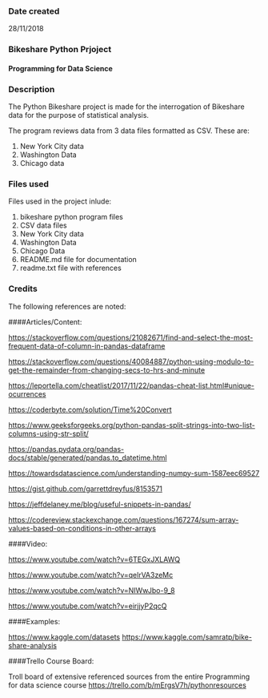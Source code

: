 ### Date created
28/11/2018

### Bikeshare Python Prjoject
#### Programming for Data Science


### Description
The Python Bikeshare project is made for the interrogation of Bikeshare data for the purpose of
statistical analysis.

The program reviews data from 3 data files formatted as CSV. These are:
1. New York City data
2. Washington Data
3. Chicago data

### Files used
Files used in the project inlude:
1. bikeshare python program files
2. CSV data files
  1. New York City data
  2. Washington Data
  3. Chicago Data
3. README.md file for documentation
4. readme.txt file with references  

### Credits

The following references are noted:

####Articles/Content:

https://stackoverflow.com/questions/21082671/find-and-select-the-most-frequent-data-of-column-in-pandas-dataframe

https://stackoverflow.com/questions/40084887/python-using-modulo-to-get-the-remainder-from-changing-secs-to-hrs-and-minute

https://leportella.com/cheatlist/2017/11/22/pandas-cheat-list.html#unique-ocurrences

https://coderbyte.com/solution/Time%20Convert

https://www.geeksforgeeks.org/python-pandas-split-strings-into-two-list-columns-using-str-split/

https://pandas.pydata.org/pandas-docs/stable/generated/pandas.to_datetime.html

https://towardsdatascience.com/understanding-numpy-sum-1587eec69527

https://gist.github.com/garrettdreyfus/8153571

https://jeffdelaney.me/blog/useful-snippets-in-pandas/

https://codereview.stackexchange.com/questions/167274/sum-array-values-based-on-conditions-in-other-arrays

####Video:

https://www.youtube.com/watch?v=6TEGxJXLAWQ

https://www.youtube.com/watch?v=qelrVA3zeMc

https://www.youtube.com/watch?v=NIWwJbo-9_8

https://www.youtube.com/watch?v=eirjjyP2qcQ


####Examples:

https://www.kaggle.com/datasets
https://www.kaggle.com/samratp/bike-share-analysis

####Trello Course Board:

Troll board of extensive referenced sources from the entire Programming for data science course
https://trello.com/b/mErgsV7h/pythonresources
